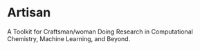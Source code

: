 # Artisan
A Toolkit for Craftsman/woman Doing Research in Computational Chemistry, Machine Learning, and Beyond.
